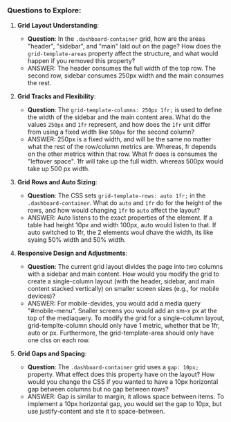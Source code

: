 ### Questions to Explore:

1. **Grid Layout Understanding**:

   - **Question**: In the `.dashboard-container` grid, how are the areas "header", "sidebar", and "main" laid out on the page? How does the `grid-template-areas` property affect the structure, and what would happen if you removed this property?
   - ANSWER: The header consumes the full width of the top row. The second row, sidebar consumes 250px width and the main consumes the rest.  


2. **Grid Tracks and Flexibility**:

   - **Question**: The `grid-template-columns: 250px 1fr;` is used to define the width of the sidebar and the main content area. What do the values `250px` and `1fr` represent, and how does the `1fr` unit differ from using a fixed width like `500px` for the second column?
   - ANSWER: 250px is a fixed width, and will be the same no matter what the rest of the row/column metrics are. Whereas, fr depends on the other metrics within that row. What fr does is consumes the "leftover space". 1fr will take up the full width. whereas 500px would take up 500 px width. 

3. **Grid Rows and Auto Sizing**:

   - **Question**: The CSS sets `grid-template-rows: auto 1fr;` in the `.dashboard-container`. What do `auto` and `1fr` do for the height of the rows, and how would changing `1fr` to `auto` affect the layout?
   - ANSWER: Auto listens to the exact properties of the element. If a table had height 10px and width 100px, auto would listen to that. If auto switched to 1fr, the 2 elements woul dhave the width, its like syaing 50% width and 50% width. 

4. **Responsive Design and Adjustments**:

   - **Question**: The current grid layout divides the page into two columns with a sidebar and main content. How would you modify the grid to create a single-column layout (with the header, sidebar, and main content stacked vertically) on smaller screen sizes (e.g., for mobile devices)?
   - ANSWER: For mobile-devides, you would add a media query "#mobile-menu". Snaller screens you would add an sm-x px at the top of the mediaquery. To modify the grid for a single-column layout, grid-templte-column should only have 1 metric, whether that be 1fr, auto or px. Furthermore, the grid-template-area should only have one clss on each row. 

5. **Grid Gaps and Spacing**:
   - **Question**: The `.dashboard-container` grid uses a `gap: 10px;` property. What effect does this property have on the layout? How would you change the CSS if you wanted to have a 10px horizontal gap between columns but no gap between rows?
   - ANSWER: Gap is similar to margin, it allows space between items. To implement a 10px horizontal gap, you would set the gap to 10px, but use justify-content and ste it to space-between. 
